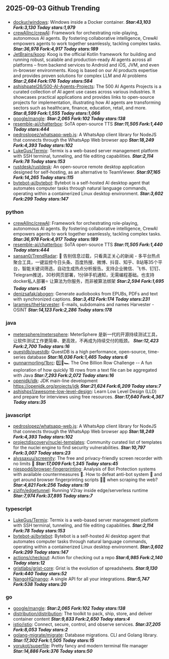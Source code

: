 ## 2025-09-03 Github Trending

### 
* [dockur/windows](https://github.com/dockur/windows): Windows inside a Docker container. ***Star:43,103 Fork:3,130 Today stars:1,979***
* [crewAIInc/crewAI](https://github.com/crewAIInc/crewAI): Framework for orchestrating role-playing, autonomous AI agents. By fostering collaborative intelligence, CrewAI empowers agents to work together seamlessly, tackling complex tasks. ***Star:36,978 Fork:4,917 Today stars:189***
* [JetBrains/koog](https://github.com/JetBrains/koog): Koog is the official Kotlin framework for building and running robust, scalable and production-ready AI agents across all platforms – from backend services to Android and iOS, JVM, and even in-browser environments. Koog is based on our AI products expertise and provides proven solutions for complex LLM and AI problems ***Star:2,684 Fork:176 Today stars:584***
* [ashishpatel26/500-AI-Agents-Projects](https://github.com/ashishpatel26/500-AI-Agents-Projects): The 500 AI Agents Projects is a curated collection of AI agent use cases across various industries. It showcases practical applications and provides links to open-source projects for implementation, illustrating how AI agents are transforming sectors such as healthcare, finance, education, retail, and more. ***Star:8,599 Fork:1,555 Today stars:1,066***
* [google/mangle](https://github.com/google/mangle):  ***Star:2,065 Fork:102 Today stars:138***
* [resemble-ai/chatterbox](https://github.com/resemble-ai/chatterbox): SoTA open-source TTS ***Star:11,505 Fork:1,440 Today stars:444***
* [pedroslopez/whatsapp-web.js](https://github.com/pedroslopez/whatsapp-web.js): A WhatsApp client library for NodeJS that connects through the WhatsApp Web browser app ***Star:18,249 Fork:4,393 Today stars:102***
* [LukeGus/Termix](https://github.com/LukeGus/Termix): Termix is a web-based server management platform with SSH terminal, tunneling, and file editing capabilities. ***Star:2,114 Fork:78 Today stars:153***
* [rustdesk/rustdesk](https://github.com/rustdesk/rustdesk): An open-source remote desktop application designed for self-hosting, as an alternative to TeamViewer. ***Star:97,165 Fork:14,265 Today stars:115***
* [bytebot-ai/bytebot](https://github.com/bytebot-ai/bytebot): Bytebot is a self-hosted AI desktop agent that automates computer tasks through natural language commands, operating within a containerized Linux desktop environment. ***Star:3,602 Fork:299 Today stars:147***

### python
* [crewAIInc/crewAI](https://github.com/crewAIInc/crewAI): Framework for orchestrating role-playing, autonomous AI agents. By fostering collaborative intelligence, CrewAI empowers agents to work together seamlessly, tackling complex tasks. ***Star:36,978 Fork:4,917 Today stars:189***
* [resemble-ai/chatterbox](https://github.com/resemble-ai/chatterbox): SoTA open-source TTS ***Star:11,505 Fork:1,440 Today stars:444***
* [sansan0/TrendRadar](https://github.com/sansan0/TrendRadar): 🎯 告别信息过载，只看真正关心的新闻 - 多平台热点聚合工具，一键监控今日头条、百度热搜、微博、抖音、知乎、B站等35个平台，智能关键词筛选，自动生成热点分析报告。支持企业微信、飞书、钉钉、Telegram推送，30秒网页部署，1分钟手机通知，无需编程基础。也支持docker私人部署⭐ 让算法为你服务，而非被算法绑架 ***Star:2,594 Fork:1,695 Today stars:45***
* [denizsafak/abogen](https://github.com/denizsafak/abogen): Generate audiobooks from EPUBs, PDFs and text with synchronized captions. ***Star:3,412 Fork:174 Today stars:231***
* [laramies/theHarvester](https://github.com/laramies/theHarvester): E-mails, subdomains and names Harvester - OSINT ***Star:14,123 Fork:2,286 Today stars:178***

### java
* [metersphere/metersphere](https://github.com/metersphere/metersphere): MeterSphere 是新一代的开源持续测试工具，让软件测试工作更简单、更高效，不再成为持续交付的瓶颈。 ***Star:12,423 Fork:2,700 Today stars:16***
* [questdb/questdb](https://github.com/questdb/questdb): QuestDB is a high performance, open-source, time-series database ***Star:16,036 Fork:1,465 Today stars:6***
* [gunnarmorling/1brc](https://github.com/gunnarmorling/1brc): 1️⃣🐝🏎️ The One Billion Row Challenge -- A fun exploration of how quickly 1B rows from a text file can be aggregated with Java ***Star:7,293 Fork:2,072 Today stars:16***
* [openjdk/jdk](https://github.com/openjdk/jdk): JDK main-line development https://openjdk.org/projects/jdk ***Star:21,624 Fork:6,209 Today stars:7***
* [ashishps1/awesome-low-level-design](https://github.com/ashishps1/awesome-low-level-design): Learn Low Level Design (LLD) and prepare for interviews using free resources. ***Star:17,640 Fork:4,367 Today stars:35***

### javascript
* [pedroslopez/whatsapp-web.js](https://github.com/pedroslopez/whatsapp-web.js): A WhatsApp client library for NodeJS that connects through the WhatsApp Web browser app ***Star:18,249 Fork:4,393 Today stars:102***
* [projectdiscovery/nuclei-templates](https://github.com/projectdiscovery/nuclei-templates): Community curated list of templates for the nuclei engine to find security vulnerabilities. ***Star:10,797 Fork:3,007 Today stars:23***
* [alyssaxuu/screenity](https://github.com/alyssaxuu/screenity): The free and privacy-friendly screen recorder with no limits 🎥 ***Star:17,009 Fork:1,345 Today stars:45***
* [niespodd/browser-fingerprinting](https://github.com/niespodd/browser-fingerprinting): Analysis of Bot Protection systems with available countermeasures 🚿. How to defeat anti-bot system 👻 and get around browser fingerprinting scripts 🕵️‍♂️ when scraping the web? ***Star:4,821 Fork:256 Today stars:19***
* [zizifn/edgetunnel](https://github.com/zizifn/edgetunnel): Running V2ray inside edge/serverless runtime ***Star:7,974 Fork:37,895 Today stars:7***

### typescript
* [LukeGus/Termix](https://github.com/LukeGus/Termix): Termix is a web-based server management platform with SSH terminal, tunneling, and file editing capabilities. ***Star:2,114 Fork:78 Today stars:153***
* [bytebot-ai/bytebot](https://github.com/bytebot-ai/bytebot): Bytebot is a self-hosted AI desktop agent that automates computer tasks through natural language commands, operating within a containerized Linux desktop environment. ***Star:3,602 Fork:299 Today stars:147***
* [actions/checkout](https://github.com/actions/checkout): Action for checking out a repo ***Star:6,985 Fork:2,140 Today stars:12***
* [gristlabs/grist-core](https://github.com/gristlabs/grist-core): Grist is the evolution of spreadsheets. ***Star:9,130 Fork:440 Today stars:52***
* [NangoHQ/nango](https://github.com/NangoHQ/nango): A single API for all your integrations. ***Star:5,747 Fork:538 Today stars:20***

### go
* [google/mangle](https://github.com/google/mangle):  ***Star:2,065 Fork:102 Today stars:138***
* [distribution/distribution](https://github.com/distribution/distribution): The toolkit to pack, ship, store, and deliver container content ***Star:9,833 Fork:2,650 Today stars:4***
* [istio/istio](https://github.com/istio/istio): Connect, secure, control, and observe services. ***Star:37,205 Fork:8,053 Today stars:2***
* [golang-migrate/migrate](https://github.com/golang-migrate/migrate): Database migrations. CLI and Golang library. ***Star:17,302 Fork:1,505 Today stars:15***
* [yorukot/superfile](https://github.com/yorukot/superfile): Pretty fancy and modern terminal file manager ***Star:14,886 Fork:376 Today stars:50***

